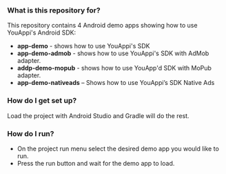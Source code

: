 ### What is this repository for? ###

This repository contains 4 Android demo apps showing how to use YouAppi's Android SDK:

* **app-demo** - shows how to use YouAppi's SDK
* **app-demo-admob** - shows how to use YouAppi's SDK with AdMob adapter.
* **addp-demo-mopub** - shows how to use YouApp'd SDK with MoPub adapter.
* **app-demo-nativeads** – Shows how to use YouAppi’s SDK Native Ads

### How do I get set up? ###

Load the project with Android Studio and Gradle will do the rest.

### How do I run? ###

* On the project run menu select the desired demo app you would like to run.
* Press the run button and wait for the demo app to load.
